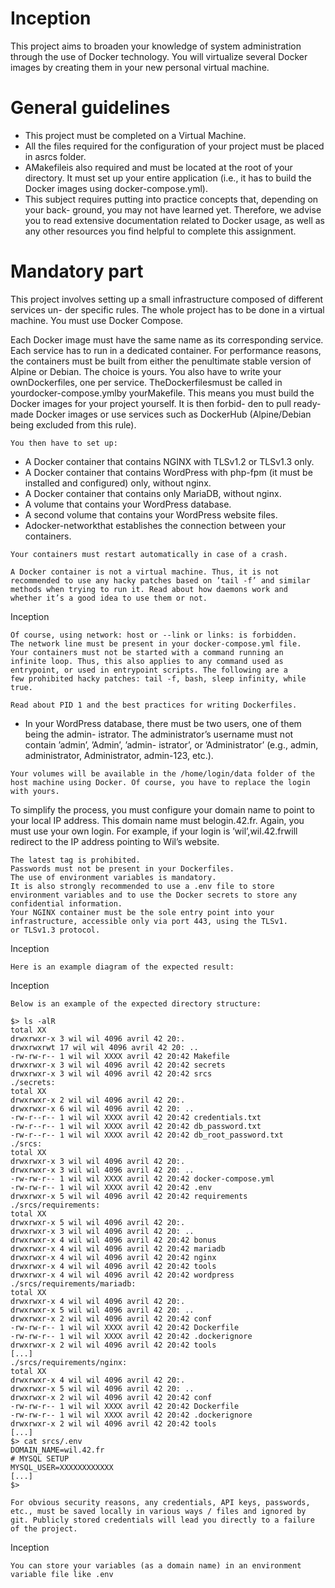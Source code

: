 # Inception
This project aims to broaden your knowledge of system administration through the use
of Docker technology. You will virtualize several Docker images by creating them in your
new personal virtual machine.

# General guidelines

- This project must be completed on a Virtual Machine.
- All the files required for the configuration of your project must be placed in asrcs
    folder.
- AMakefileis also required and must be located at the root of your directory. It
    must set up your entire application (i.e., it has to build the Docker images using
    docker-compose.yml).
- This subject requires putting into practice concepts that, depending on your back-
    ground, you may not have learned yet. Therefore, we advise you to read extensive
    documentation related to Docker usage, as well as any other resources you find
    helpful to complete this assignment.


# Mandatory part

This project involves setting up a small infrastructure composed of different services un-
der specific rules. The whole project has to be done in a virtual machine. You must use
Docker Compose.

Each Docker image must have the same name as its corresponding service.
Each service has to run in a dedicated container.
For performance reasons, the containers must be built from either the penultimate stable
version of Alpine or Debian. The choice is yours.
You also have to write your ownDockerfiles, one per service. TheDockerfilesmust
be called in yourdocker-compose.ymlby yourMakefile.
This means you must build the Docker images for your project yourself. It is then forbid-
den to pull ready-made Docker images or use services such as DockerHub (Alpine/Debian
being excluded from this rule).

```
You then have to set up:
```
- A Docker container that contains NGINX with TLSv1.2 or TLSv1.3 only.
- A Docker container that contains WordPress with php-fpm (it must be installed
    and configured) only, without nginx.
- A Docker container that contains only MariaDB, without nginx.
- A volume that contains your WordPress database.
- A second volume that contains your WordPress website files.
- Adocker-networkthat establishes the connection between your containers.

```
Your containers must restart automatically in case of a crash.
```
```
A Docker container is not a virtual machine. Thus, it is not
recommended to use any hacky patches based on ’tail -f’ and similar
methods when trying to run it. Read about how daemons work and
whether it’s a good idea to use them or not.
```

Inception

```
Of course, using network: host or --link or links: is forbidden.
The network line must be present in your docker-compose.yml file.
Your containers must not be started with a command running an
infinite loop. Thus, this also applies to any command used as
entrypoint, or used in entrypoint scripts. The following are a
few prohibited hacky patches: tail -f, bash, sleep infinity, while
true.
```
```
Read about PID 1 and the best practices for writing Dockerfiles.
```
- In your WordPress database, there must be two users, one of them being the admin-
    istrator. The administrator’s username must not contain ’admin’, ’Admin’, ’admin-
    istrator’, or ’Administrator’ (e.g., admin, administrator, Administrator, admin-123,
    etc.).

```
Your volumes will be available in the /home/login/data folder of the
host machine using Docker. Of course, you have to replace the login
with yours.
```
To simplify the process, you must configure your domain name to point to your local
IP address.
This domain name must belogin.42.fr. Again, you must use your own login.
For example, if your login is ’wil’,wil.42.frwill redirect to the IP address pointing to
Wil’s website.

```
The latest tag is prohibited.
Passwords must not be present in your Dockerfiles.
The use of environment variables is mandatory.
It is also strongly recommended to use a .env file to store
environment variables and to use the Docker secrets to store any
confidential information.
Your NGINX container must be the sole entry point into your
infrastructure, accessible only via port 443, using the TLSv1.
or TLSv1.3 protocol.
```

Inception

```
Here is an example diagram of the expected result:
```

Inception

```
Below is an example of the expected directory structure:
```
```
$> ls -alR
total XX
drwxrwxr-x 3 wil wil 4096 avril 42 20:.
drwxrwxrwt 17 wil wil 4096 avril 42 20: ..
-rw-rw-r-- 1 wil wil XXXX avril 42 20:42 Makefile
drwxrwxr-x 3 wil wil 4096 avril 42 20:42 secrets
drwxrwxr-x 3 wil wil 4096 avril 42 20:42 srcs
./secrets:
total XX
drwxrwxr-x 2 wil wil 4096 avril 42 20:.
drwxrwxr-x 6 wil wil 4096 avril 42 20: ..
-rw-r--r-- 1 wil wil XXXX avril 42 20:42 credentials.txt
-rw-r--r-- 1 wil wil XXXX avril 42 20:42 db_password.txt
-rw-r--r-- 1 wil wil XXXX avril 42 20:42 db_root_password.txt
./srcs:
total XX
drwxrwxr-x 3 wil wil 4096 avril 42 20:.
drwxrwxr-x 3 wil wil 4096 avril 42 20: ..
-rw-rw-r-- 1 wil wil XXXX avril 42 20:42 docker-compose.yml
-rw-rw-r-- 1 wil wil XXXX avril 42 20:42 .env
drwxrwxr-x 5 wil wil 4096 avril 42 20:42 requirements
./srcs/requirements:
total XX
drwxrwxr-x 5 wil wil 4096 avril 42 20:.
drwxrwxr-x 3 wil wil 4096 avril 42 20: ..
drwxrwxr-x 4 wil wil 4096 avril 42 20:42 bonus
drwxrwxr-x 4 wil wil 4096 avril 42 20:42 mariadb
drwxrwxr-x 4 wil wil 4096 avril 42 20:42 nginx
drwxrwxr-x 4 wil wil 4096 avril 42 20:42 tools
drwxrwxr-x 4 wil wil 4096 avril 42 20:42 wordpress
./srcs/requirements/mariadb:
total XX
drwxrwxr-x 4 wil wil 4096 avril 42 20:.
drwxrwxr-x 5 wil wil 4096 avril 42 20: ..
drwxrwxr-x 2 wil wil 4096 avril 42 20:42 conf
-rw-rw-r-- 1 wil wil XXXX avril 42 20:42 Dockerfile
-rw-rw-r-- 1 wil wil XXXX avril 42 20:42 .dockerignore
drwxrwxr-x 2 wil wil 4096 avril 42 20:42 tools
[...]
./srcs/requirements/nginx:
total XX
drwxrwxr-x 4 wil wil 4096 avril 42 20:.
drwxrwxr-x 5 wil wil 4096 avril 42 20: ..
drwxrwxr-x 2 wil wil 4096 avril 42 20:42 conf
-rw-rw-r-- 1 wil wil XXXX avril 42 20:42 Dockerfile
-rw-rw-r-- 1 wil wil XXXX avril 42 20:42 .dockerignore
drwxrwxr-x 2 wil wil 4096 avril 42 20:42 tools
[...]
$> cat srcs/.env
DOMAIN_NAME=wil.42.fr
# MYSQL SETUP
MYSQL_USER=XXXXXXXXXXXX
[...]
$>
```
```
For obvious security reasons, any credentials, API keys, passwords,
etc., must be saved locally in various ways / files and ignored by
git. Publicly stored credentials will lead you directly to a failure
of the project.
```

Inception

```
You can store your variables (as a domain name) in an environment
variable file like .env
```
